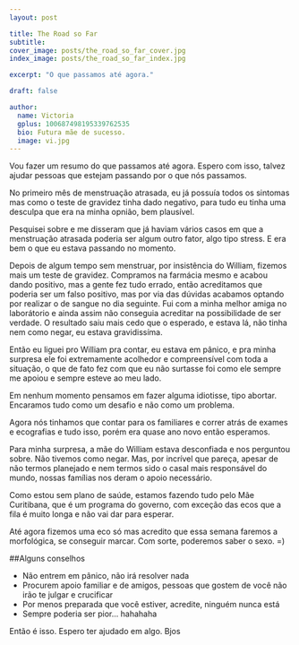 ```yaml
---
layout: post

title: The Road so Far
subtitle: 
cover_image: posts/the_road_so_far_cover.jpg
index_image: posts/the_road_so_far_index.jpg

excerpt: "O que passamos até agora."

draft: false

author:
  name: Victoria
  gplus: 100687498195339762535 
  bio: Futura mãe de sucesso.
  image: vi.jpg
---
```


Vou fazer um resumo do que passamos até agora. Espero com isso, talvez ajudar pessoas que estejam passando por o que nós passamos.

No primeiro mês de menstruação atrasada, eu já possuía todos os sintomas mas como o teste de gravidez tinha dado negativo, para tudo eu tinha uma desculpa que era na minha opnião, bem plausível.

Pesquisei sobre e me disseram que já haviam vários casos em que a menstruação atrasada poderia ser algum outro fator, algo tipo stress. E era bem o que eu estava passando no momento.

Depois de algum tempo sem menstruar, por insistência do William, fizemos mais um teste de gravidez. Compramos na farmácia mesmo e acabou dando positivo, mas a gente fez tudo errado, então acreditamos que poderia ser um falso positivo, 
mas por via das dúvidas acabamos optando por realizar o de sangue no dia seguinte. Fui com a minha melhor amiga no laborátorio e ainda assim não conseguia acreditar na possibilidade de ser verdade.
O resultado saiu mais cedo que o esperado, e estava lá, não tinha nem como negar, eu estava gravidissíma. 

Então eu liguei pro William pra contar, eu estava em pânico, e pra minha surpresa ele foi extremamente acolhedor e compreensível com toda a situação, o que de fato fez com que eu não surtasse foi como ele sempre me apoiou
e sempre esteve ao meu lado. 

Em nenhum momento pensamos em fazer alguma idiotisse, tipo abortar. Encaramos tudo como um desafio e não como um problema.

Agora nós tinhamos que contar para os familiares e correr atrás de exames e ecografias e tudo isso, porém era quase ano novo então esperamos. 

Para minha surpresa, a mãe do William estava desconfiada e nos perguntou sobre. Não tivemos como negar. Mas, por incrível que pareça, apesar de não termos planejado e nem termos sido o casal mais responsável do mundo, nossas famílias nos deram o apoio necessário.

Como estou sem plano de saúde, estamos fazendo tudo pelo Mãe Curitibana, que é um programa do governo, com exceção das ecos que a fila é muito longa e não vai dar para esperar.

Até agora fizemos uma eco só mas acredito que essa semana faremos a morfológica, se conseguir marcar. Com sorte, poderemos saber o sexo. =)

##Alguns conselhos

* Não entrem em pânico, não irá resolver nada
* Procurem apoio familiar e de amigos, pessoas que gostem de você não irão te julgar e crucificar
* Por menos preparada que você estiver, acredite, ninguém nunca está
* Sempre poderia ser pior... hahahaha

Então é isso. Espero ter ajudado em algo. Bjos

